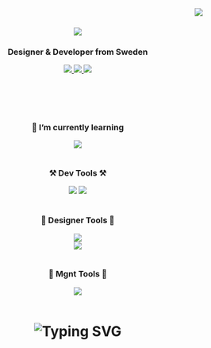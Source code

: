 <img align="right" src="https://visitor-badge.laobi.icu/badge?page_id=di-marko.di-marko" />

<h1 align="center">
    <img src="https://readme-typing-svg.herokuapp.com/?font=Righteous&size=35&center=true&vCenter=true&width=500&height=70&duration=4000&lines=Hello!+👋;+I'm+Dima!;" />
</h1>

<div align="center">
    <h3>Designer & Developer from Sweden</h3>
    <div align="center"> 
      <a href="https://linkedin.com/in/dimamarkelov" target="_blank">
        <img src="https://img.shields.io/badge/LinkedIn-0077B5?style=for-the-badge&logo=linkedin&logoColor=white" target="_blank" />
      </a>
      <a href="https://di-marko.github.io" target="_blank">
         <img src="https://img.shields.io/badge/Github-202429?style=for-the-badge&logo=github&logoColor=white" target="_blank" /> 
      </a>
      <a href="https://www.behance.net/mrfervor" target="_blank">
         <img src="https://img.shields.io/badge/Behance-0258ff?style=for-the-badge&logo=behance&logoColor=white" target="_blank" /> 
      </a>
    </div>
</div>
<h1></h1>

<br/>
<div align="center">
    
<br/>

<h3>🌱 I’m currently learning</h3>
<div align="center">
    <img src="https://skillicons.dev/icons?i=python" />
</div>

<br/> 

<h3 align="center">⚒️ Dev Tools ⚒️</h3>
<div align="center">
    <img src="https://skillicons.dev/icons?i=html,css,javascript,react,next" />
    <img src="https://skillicons.dev/icons?i=python,sass,styledcomponents,mongodb,nodejs,vscode" />
</div>
<br/>
<h3 align="center">🎨 Designer Tools 🎨</h3>
<div align="center">
    <img src="https://skillicons.dev/icons?i=figma,photoshop,illustrator" /><br>
    <img src="https://skillicons.dev/icons?i=blender,unreal,sketchup,autocad" />
</div>
<br/>
<h3 align="center">👔 Mgnt Tools 👔</h3>
<div align="center">
    <img src="https://skillicons.dev/icons?i=github,gitlab,git" /><br>
</div>

<br/>
<h1 align="center">
    <img src="https://readme-typing-svg.herokuapp.com?font=Fira+Code&weight=600&pause=1000&width=435&lines=Feel+free+to+reach+out+to+me!" alt="Typing SVG" />
</h1>
